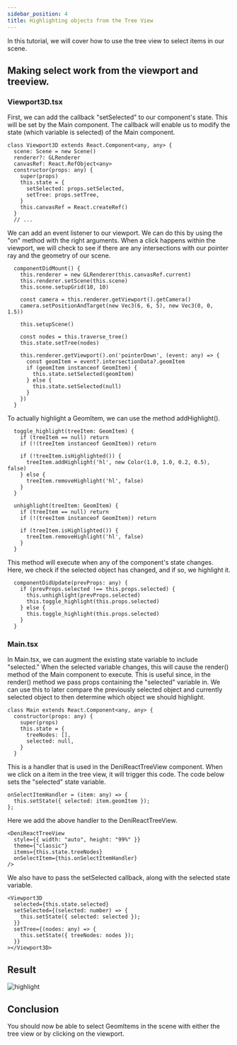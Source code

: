 ```yaml
---
sidebar_position: 4
title: Highlighting objects from the Tree View
---
```


In this tutorial, we will cover how to use the tree view to select items in our scene.

## Making select work from the viewport and treeview.

### Viewport3D.tsx

First, we can add the callback "setSelected" to our component's state. This will be set by the Main component. The callback will enable us to modify the state (which variable is selected) of the Main component.

```tsx
class Viewport3D extends React.Component<any, any> {
  scene: Scene = new Scene()
  renderer?: GLRenderer
  canvasRef: React.RefObject<any>
  constructor(props: any) {
    super(props)
    this.state = {
      setSelected: props.setSelected,
      setTree: props.setTree,
    }
    this.canvasRef = React.createRef()
  }
  // ...
```

We can add an event listener to our viewport. We can do this by using the "on" method with the right arguments.
When a click happens within the viewport, we will check to see if there are any intersections with our pointer ray and the geometry of our scene.

```tsx
  componentDidMount() {
    this.renderer = new GLRenderer(this.canvasRef.current)
    this.renderer.setScene(this.scene)
    this.scene.setupGrid(10, 10)

    const camera = this.renderer.getViewport().getCamera()
    camera.setPositionAndTarget(new Vec3(6, 6, 5), new Vec3(0, 0, 1.5))

    this.setupScene()

    const nodes = this.traverse_tree()
    this.state.setTree(nodes)

    this.renderer.getViewport().on('pointerDown', (event: any) => {
      const geomItem = event?.intersectionData?.geomItem
      if (geomItem instanceof GeomItem) {
        this.state.setSelected(geomItem)
      } else {
        this.state.setSelected(null)
      }
    })
  }
```

To actually highlight a GeomItem, we can use the method addHighlight().

```tsx
  toggle_highlight(treeItem: GeomItem) {
    if (treeItem == null) return
    if (!(treeItem instanceof GeomItem)) return

    if (!treeItem.isHighlighted()) {
      treeItem.addHighlight('hl', new Color(1.0, 1.0, 0.2, 0.5), false)
    } else {
      treeItem.removeHighlight('hl', false)
    }
  }

  unhighlight(treeItem: GeomItem) {
    if (treeItem == null) return
    if (!(treeItem instanceof GeomItem)) return

    if (treeItem.isHighlighted()) {
      treeItem.removeHighlight('hl', false)
    }
  }
```

This method will execute when any of the component's state changes. Here, we check if the selected object has changed, and if so, we highlight it.

```tsx
  componentDidUpdate(prevProps: any) {
    if (prevProps.selected !== this.props.selected) {
      this.unhighlight(prevProps.selected)
      this.toggle_highlight(this.props.selected)
    } else {
      this.toggle_highlight(this.props.selected)
    }
  }
```

### Main.tsx

In Main.tsx, we can augment the existing state variable to include "selected." When the selected variable changes, this will cause the render() method of the Main component to execute.
This is useful since, in the render() method we pass props containing the "selected" variable in. We can use this to later compare the previously selected object and currently selected object to then determine which object we should highlight.

```tsx
class Main extends React.Component<any, any> {
  constructor(props: any) {
    super(props)
    this.state = {
      treeNodes: [],
      selected: null,
    }
  }
```

This is a handler that is used in the DeniReactTreeView component. When we click on a item in the tree view, it will trigger this code. The code below sets the "selected" state variable.

```tsx
onSelectItemHandler = (item: any) => {
  this.setState({ selected: item.geomItem });
};
```

Here we add the above handler to the DeniReactTreeView.

```tsx
<DeniReactTreeView
  style={{ width: "auto", height: "99%" }}
  theme={"classic"}
  items={this.state.treeNodes}
  onSelectItem={this.onSelectItemHandler}
/>
```

We also have to pass the setSelected callback, along with the selected state variable.

```tsx
<Viewport3D
  selected={this.state.selected}
  setSelected={(selected: number) => {
    this.setState({ selected: selected });
  }}
  setTree={(nodes: any) => {
    this.setState({ treeNodes: nodes });
  }}
></Viewport3D>
```

## Result

![highlight](../../../static/img/react/highlight-result.png)

## Conclusion

You should now be able to select GeomItems in the scene with either the tree view or by clicking on the viewport.
